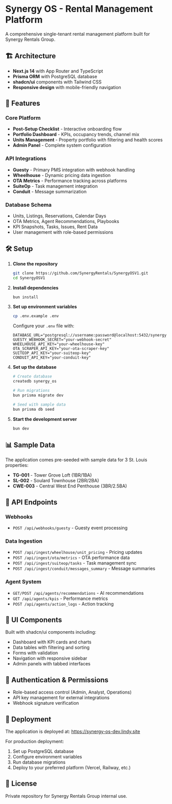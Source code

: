 # Synergy OS - Rental Management Platform

A comprehensive single-tenant rental management platform built for Synergy Rentals Group.

## 🏗️ Architecture

- **Next.js 14** with App Router and TypeScript
- **Prisma ORM** with PostgreSQL database
- **shadcn/ui** components with Tailwind CSS
- **Responsive design** with mobile-friendly navigation

## 🚀 Features

### Core Platform
- **Post-Setup Checklist** - Interactive onboarding flow
- **Portfolio Dashboard** - KPIs, occupancy trends, channel mix
- **Units Management** - Property portfolio with filtering and health scores
- **Admin Panel** - Complete system configuration

### API Integrations
- **Guesty** - Primary PMS integration with webhook handling
- **Wheelhouse** - Dynamic pricing data ingestion
- **OTA Metrics** - Performance tracking across platforms
- **SuiteOp** - Task management integration
- **Conduit** - Message summarization

### Database Schema
- Units, Listings, Reservations, Calendar Days
- OTA Metrics, Agent Recommendations, Playbooks
- KPI Snapshots, Tasks, Issues, Rent Data
- User management with role-based permissions

## 🛠️ Setup

1. **Clone the repository**
   ```bash
   git clone https://github.com/SynergyRentals/SynergyOSV1.git
   cd SynergyOSV1
   ```

2. **Install dependencies**
   ```bash
   bun install
   ```

3. **Set up environment variables**
   ```bash
   cp .env.example .env
   ```
   
   Configure your `.env` file with:
   ```
   DATABASE_URL="postgresql://username:password@localhost:5432/synergy_os"
   GUESTY_WEBHOOK_SECRET="your-webhook-secret"
   WHEELHOUSE_API_KEY="your-wheelhouse-key"
   OTA_SCRAPER_API_KEY="your-ota-scraper-key"
   SUITEOP_API_KEY="your-suiteop-key"
   CONDUIT_API_KEY="your-conduit-key"
   ```

4. **Set up the database**
   ```bash
   # Create database
   createdb synergy_os
   
   # Run migrations
   bun prisma migrate dev
   
   # Seed with sample data
   bun prisma db seed
   ```

5. **Start the development server**
   ```bash
   bun dev
   ```

## 📊 Sample Data

The application comes pre-seeded with sample data for 3 St. Louis properties:
- **TG-001** - Tower Grove Loft (1BR/1BA)
- **SL-002** - Soulard Townhouse (2BR/2BA) 
- **CWE-003** - Central West End Penthouse (3BR/2.5BA)

## 🔌 API Endpoints

### Webhooks
- `POST /api/webhooks/guesty` - Guesty event processing

### Data Ingestion
- `POST /api/ingest/wheelhouse/unit_pricing` - Pricing updates
- `POST /api/ingest/ota/metrics` - OTA performance data
- `POST /api/ingest/suiteop/tasks` - Task management sync
- `POST /api/ingest/conduit/messages_summary` - Message summaries

### Agent System
- `GET/POST /api/agents/recommendations` - AI recommendations
- `GET /api/agents/kpis` - Performance metrics
- `POST /api/agents/action_logs` - Action tracking

## 🎨 UI Components

Built with shadcn/ui components including:
- Dashboard with KPI cards and charts
- Data tables with filtering and sorting
- Forms with validation
- Navigation with responsive sidebar
- Admin panels with tabbed interfaces

## 🔐 Authentication & Permissions

- Role-based access control (Admin, Analyst, Operations)
- API key management for external integrations
- Webhook signature verification

## 🚀 Deployment

The application is deployed at: https://synergy-os-dev.lindy.site

For production deployment:
1. Set up PostgreSQL database
2. Configure environment variables
3. Run database migrations
4. Deploy to your preferred platform (Vercel, Railway, etc.)

## 📝 License

Private repository for Synergy Rentals Group internal use.
